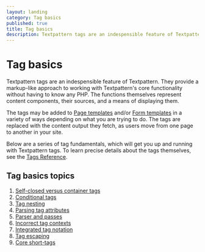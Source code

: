 ```yaml
---
layout: landing
category: Tag basics
published: true
title: Tag basics
description: Textpattern tags are an indespensible feature of Textpattern CMS. They represent a shorthand method for calling functions defined inside Textpattern core.
---
```


# Tag basics

Textpattern tags are an indespensible feature of Textpattern. They provide a markup-like approach to working with Textpattern's core functionality without having to know any PHP. The functions themselves represent content components, their sources, and a means of displaying them.

The tags may be added to [Page templates](/themes/page-templates-explained) and/or [Form templates](/themes/form-templates-explained) in a variety of ways depending on what you are trying to do. The tags are replaced with the content output they fetch, as users move from one page to another in your site.

Below are a series of tag fundamentals, which will get you up and running with Textpattern tags. To learn precise details about the tags themselves, see the [Tags Reference](/tags/).

## Tag basics topics

1. [Self-closed versus container tags](/tags/tag-basics/self-closed-versus-container-tags)
2. [Conditional tags](/tags/tag-basics/conditional-tags)
3. [Tag nesting](/tags/tag-basics/tag-nesting)
4. [Parsing tag attributes](/tags/tag-basics/parsing-tag-attributes)
5. [Parser and passes](/tags/tag-basics/parser-and-passes)
6. [Incorrect tag contexts](/tags/tag-basics/incorrect-tag-contexts)
7. [Integrated tag notation](/tags/tag-basics/integrated-tag-notation)
8. [Tag escaping](/tags/tag-basics/tag-escaping)
9. [Core short-tags](/tags/tag-basics/core-short-tags)

